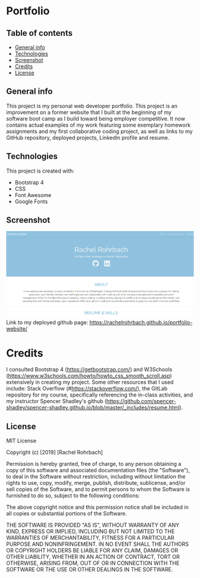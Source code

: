 # Portfolio 

## Table of contents
* [General info](#general-info)
* [Technologies](#technologies)
* [Screenshot](#screenshot)
* [Credits](#credits)
* [License](#license)

## General info
This project is my personal web developer portfolio. This project is an improvement on a former website that I built at the beginning of my software boot camp as I build toward being employer competitive. It now contains actual examples of my work featuring some exemplary homework assignments and my first collaborative coding project, as well as links to my GitHub repository, deployed projects, LinkedIn profile and resume. 
	
## Technologies
This project is created with: 
* Bootstrap 4
* CSS
* Font Awesome
* Google Fonts

## Screenshot
![project screenshot](\assets\images\portfolio-screenshot.png)
Link to my deployed github page: https://rachelrohrbach.github.io/portfolio-website/


# Credits
I consulted Bootstrap 4 (https://getbootstrap.com/) and W3Schools (https://www.w3schools.com/howto/howto_css_smooth_scroll.asp) extensively in creating my project. Some other resources that I used include: Stack Overflow (#https://stackoverflow.com/), the GitLab repository for my course, specifically referencing the in-class activities, and my instructor Spencer Shadley's github (https://github.com/spencer-shadley/spencer-shadley.github.io/blob/master/_includes/resume.html). 

## License
MIT License

Copyright (c) [2019] [Rachel Rohrbach]

Permission is hereby granted, free of charge, to any person obtaining a copy
of this software and associated documentation files (the "Software"), to deal
in the Software without restriction, including without limitation the rights
to use, copy, modify, merge, publish, distribute, sublicense, and/or sell
copies of the Software, and to permit persons to whom the Software is
furnished to do so, subject to the following conditions:

The above copyright notice and this permission notice shall be included in all
copies or substantial portions of the Software.

THE SOFTWARE IS PROVIDED "AS IS", WITHOUT WARRANTY OF ANY KIND, EXPRESS OR
IMPLIED, INCLUDING BUT NOT LIMITED TO THE WARRANTIES OF MERCHANTABILITY,
FITNESS FOR A PARTICULAR PURPOSE AND NONINFRINGEMENT. IN NO EVENT SHALL THE
AUTHORS OR COPYRIGHT HOLDERS BE LIABLE FOR ANY CLAIM, DAMAGES OR OTHER
LIABILITY, WHETHER IN AN ACTION OF CONTRACT, TORT OR OTHERWISE, ARISING FROM,
OUT OF OR IN CONNECTION WITH THE SOFTWARE OR THE USE OR OTHER DEALINGS IN THE
SOFTWARE.